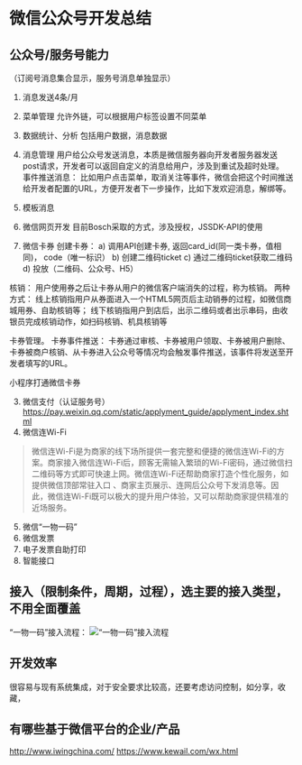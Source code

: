 # 微信公众号开发总结

## 公众号/服务号能力
（订阅号消息集合显示，服务号消息单独显示）
1. 消息发送4条/月
2. 菜单管理
允许外链，可以根据用户标签设置不同菜单
3. 数据统计、分析
包括用户数据，消息数据
4. 消息管理
用户给公众号发送消息，本质是微信服务器向开发者服务器发送post请求，开发者可以返回自定义的消息给用户，涉及到重试及超时处理。
事件推送消息： 比如用户点击菜单，取消关注等事件，微信会把这个时间推送给开发者配置的URL，方便开发者下一步操作，比如下发欢迎消息，解绑等。
5. 模板消息

6. 微信网页开发
目前Bosch采取的方式，涉及授权，JSSDK-API的使用

7. 微信卡券
创建卡券：
a) 调用API创建卡券, 返回card_id(同一类卡券，值相同)， code（唯一标识）
b) 创建二维码ticket
c) 通过二维码ticket获取二维码
d) 投放（二维码、公众号、H5）

核销：
用户使用券之后让卡券从用户的微信客户端消失的过程，称为核销。
两种方式：
线上核销指用户从券面进入一个HTML5网页后主动销券的过程，如微信商城用券、自助核销等；
线下核销指用户到店后，出示二维码或者出示串码，由收银员完成核销动作，如扫码核销、机具核销等

卡券管理。
卡券事件推送：
卡券通过审核、卡券被用户领取、卡券被用户删除、卡券被商户核销、从卡券进入公众号等情况均会触发事件推送，该事件将发送至开发者填写的URL。

小程序打通微信卡券

3. 微信支付（认证服务号）
https://pay.weixin.qq.com/static/applyment_guide/applyment_index.shtml
4. 微信连Wi-Fi
>微信连Wi-Fi是为商家的线下场所提供一套完整和便捷的微信连Wi-Fi的方案。商家接入微信连Wi-Fi后，顾客无需输入繁琐的Wi-Fi密码，通过微信扫二维码等方式即可快速上网。微信连Wi-Fi还帮助商家打造个性化服务，如提供微信顶部常驻入口 、商家主页展示、连网后公众号下发消息等。因此，微信连Wi-Fi既可以极大的提升用户体验，又可以帮助商家提供精准的近场服务。
5. 微信“一物一码”
6. 微信发票
7. 电子发票自助打印
8. 智能接口


## 接入（限制条件，周期，过程），选主要的接入类型，不用全面覆盖
“一物一码”接入流程：
![“一物一码”接入流程](https://res.wx.qq.com/op_res/qSx_hhHP-4WU3aeMpQwvdvt3efKcJBn0AxOCEdG81TkQVqqO-0sB_vbyTFpenm8n)

## 开发效率
很容易与现有系统集成，对于安全要求比较高，还要考虑访问控制，如分享，收藏，


## 有哪些基于微信平台的企业/产品
http://www.iwingchina.com/
https://www.kewail.com/wx.html